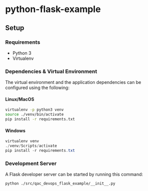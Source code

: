 # python-flask-example
## Setup
### Requirements
- Python 3
- Virtualenv
### Dependencies & Virtual Environment
The virtual environment and the application dependencies can be configured using the following:

#### Linux/MacOS
```bash
virtualenv -p python3 venv
source ./venv/bin/activate
pip install -r requirements.txt
```

#### Windows
```powershell
virtualenv venv
./venv/Scripts/activate
pip install -r requirements.txt
```

### Development Server
A Flask developer server can be started by running this command:
```bash
python ./src/qac_devops_flask_example/__init__.py
```

